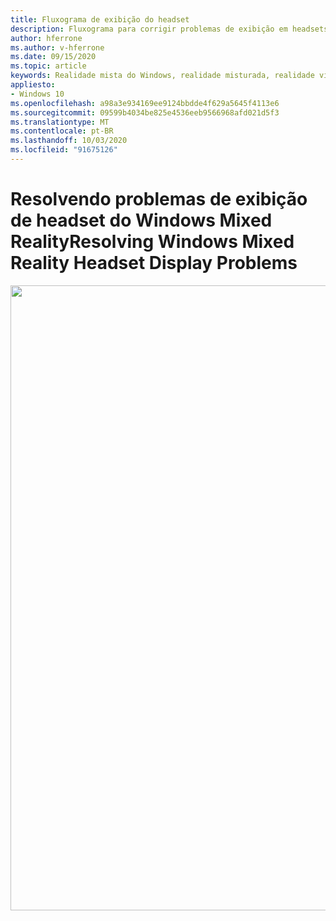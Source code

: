 ```yaml
---
title: Fluxograma de exibição do headset
description: Fluxograma para corrigir problemas de exibição em headsets de realidade mista do Windows.
author: hferrone
ms.author: v-hferrone
ms.date: 09/15/2020
ms.topic: article
keywords: Realidade mista do Windows, realidade misturada, realidade virtual, VR, Sr, fluxograma, tela preta, vídeo, monitor de vídeo
appliesto:
- Windows 10
ms.openlocfilehash: a98a3e934169ee9124bbdde4f629a5645f4113e6
ms.sourcegitcommit: 09599b4034be825e4536eeb9566968afd021d5f3
ms.translationtype: MT
ms.contentlocale: pt-BR
ms.lasthandoff: 10/03/2020
ms.locfileid: "91675126"
---
```

# <a name="resolving-windows-mixed-reality-headset-display-problems"></a><span data-ttu-id="c891b-104">Resolvendo problemas de exibição de headset do Windows Mixed Reality</span><span class="sxs-lookup"><span data-stu-id="c891b-104">Resolving Windows Mixed Reality Headset Display Problems</span></span>

<img src="images/Flowchart_BlackscreenV2.png" width="1000">
